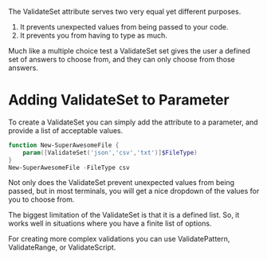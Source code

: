 The ValidateSet attribute serves two very equal yet different purposes. 
1. It prevents unexpected values from being passed to your code.
1. It prevents you from having to type as much.

Much like a multiple choice test a ValidateSet set gives the user a defined set of answers to choose from, and they can only choose from those answers. 

# Adding ValidateSet to Parameter

To create a ValidateSet you can simply add the attribute to a parameter, and provide a list of acceptable values.

~~~PowerShell
function New-SuperAwesomeFile {
    param([ValidateSet('json','csv','txt')]$FileType)
}
New-SuperAwesomeFile -FileType csv
~~~

Not only does the ValidateSet prevent unexpected values from being passed, but in most terminals, you will get a nice dropdown of the values for you to choose from.

The biggest limitation of the ValidateSet is that it is a defined list. So, it works well in situations where you have a finite list of options. 

For creating more complex validations you can use ValidatePattern, ValidateRange, or ValidateScript.
